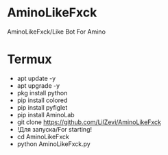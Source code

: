 # AminoLikeFxck
AminoLikeFxck/Like Bot For Amino

# Termux
- apt update -y
- apt upgrade -y
- pkg install python
- pip install colored
- pip install pyfiglet
- pip install AminoLab
- git clone https://github.com/LilZevi/AminoLikeFxck
- !Для запуска/For starting!
- cd AminoLikeFxck
- python AminoLikeFxck.py
